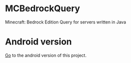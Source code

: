 # MCBedrockQuery
 Minecraft: Bedrock Edition Query for servers written in Java

# Android version
[Go](https://github.com/sero583/MCBedrockQuery-Android/) to the android version of this project. 
